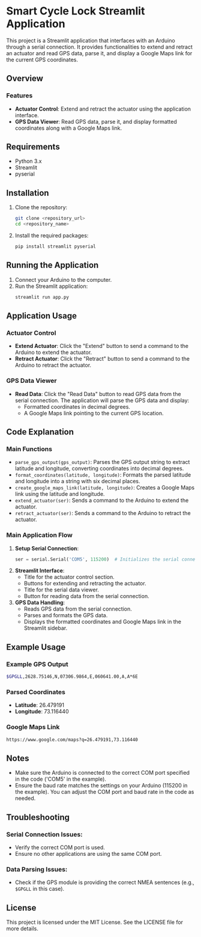 
# Smart Cycle Lock Streamlit Application

This project is a Streamlit application that interfaces with an Arduino through a serial connection. It provides functionalities to extend and retract an actuator and read GPS data, parse it, and display a Google Maps link for the current GPS coordinates.

## Overview

### Features
- **Actuator Control**: Extend and retract the actuator using the application interface.
- **GPS Data Viewer**: Read GPS data, parse it, and display formatted coordinates along with a Google Maps link.

## Requirements

- Python 3.x
- Streamlit
- pyserial

## Installation

1. Clone the repository:
   ```sh
   git clone <repository_url>
   cd <repository_name>
   ```

2. Install the required packages:
   ```sh
   pip install streamlit pyserial
   ```

## Running the Application

1. Connect your Arduino to the computer.
2. Run the Streamlit application:
   ```sh
   streamlit run app.py
   ```

## Application Usage

### Actuator Control
- **Extend Actuator**: Click the "Extend" button to send a command to the Arduino to extend the actuator.
- **Retract Actuator**: Click the "Retract" button to send a command to the Arduino to retract the actuator.

### GPS Data Viewer
- **Read Data**: Click the "Read Data" button to read GPS data from the serial connection. The application will parse the GPS data and display:
  - Formatted coordinates in decimal degrees.
  - A Google Maps link pointing to the current GPS location.

## Code Explanation

### Main Functions
- `parse_gps_output(gps_output)`: Parses the GPS output string to extract latitude and longitude, converting coordinates into decimal degrees.
- `format_coordinates(latitude, longitude)`: Formats the parsed latitude and longitude into a string with six decimal places.
- `create_google_maps_link(latitude, longitude)`: Creates a Google Maps link using the latitude and longitude.
- `extend_actuator(ser)`: Sends a command to the Arduino to extend the actuator.
- `retract_actuator(ser)`: Sends a command to the Arduino to retract the actuator.

### Main Application Flow
1. **Setup Serial Connection**:
   ```python
   ser = serial.Serial('COM5', 115200)  # Initializes the serial connection to the Arduino.
   ```
2. **Streamlit Interface**:
   - Title for the actuator control section.
   - Buttons for extending and retracting the actuator.
   - Title for the serial data viewer.
   - Button for reading data from the serial connection.
3. **GPS Data Handling**:
   - Reads GPS data from the serial connection.
   - Parses and formats the GPS data.
   - Displays the formatted coordinates and Google Maps link in the Streamlit sidebar.

## Example Usage

### Example GPS Output
```sh
$GPGLL,2628.75146,N,07306.9864,E,060641.00,A,A*6E
```

### Parsed Coordinates
- **Latitude**: 26.479191
- **Longitude**: 73.116440

### Google Maps Link
```sh
https://www.google.com/maps?q=26.479191,73.116440
```

## Notes
- Make sure the Arduino is connected to the correct COM port specified in the code ('COM5' in the example).
- Ensure the baud rate matches the settings on your Arduino (115200 in the example). You can adjust the COM port and baud rate in the code as needed.

## Troubleshooting

### Serial Connection Issues:
- Verify the correct COM port is used.
- Ensure no other applications are using the same COM port.

### Data Parsing Issues:
- Check if the GPS module is providing the correct NMEA sentences (e.g., `$GPGLL` in this case).

## License
This project is licensed under the MIT License. See the LICENSE file for more details.
